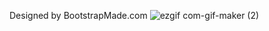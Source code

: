 
Designed by BootstrapMade.com
![ezgif com-gif-maker (2)](https://user-images.githubusercontent.com/41589522/128636251-60f73340-d808-4926-a27f-79571a20b8c1.gif)
